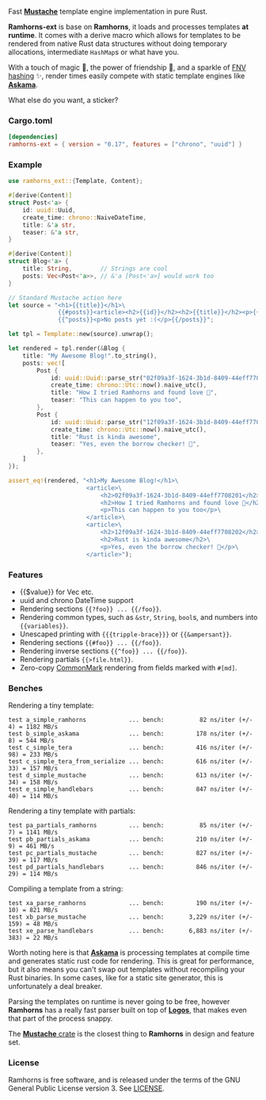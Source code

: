 Fast [**Mustache**](https://mustache.github.io/) template engine implementation
in pure Rust.

**Ramhorns-ext** is base on **Ramhorns**, it loads and processes templates **at runtime**. It comes with a derive macro
which allows for templates to be rendered from native Rust data structures without doing
temporary allocations, intermediate `HashMap`s or what have you.

With a touch of magic 🎩, the power of friendship 🥂, and a sparkle of
[FNV hashing](https://en.wikipedia.org/wiki/Fowler%E2%80%93Noll%E2%80%93Vo_hash_function)
✨, render times easily compete with static template engines like
[**Askama**](https://github.com/djc/askama).

What else do you want, a sticker?

### Cargo.toml

```toml
[dependencies]
ramhorns-ext = { version = "0.17", features = ["chrono", "uuid"] }
```

### Example

```rust
use ramhorns_ext::{Template, Content};

#[derive(Content)]
struct Post<'a> {
    id: uuid::Uuid,
    create_time: chrono::NaiveDateTime,
    title: &'a str,
    teaser: &'a str,
}

#[derive(Content)]
struct Blog<'a> {
    title: String,        // Strings are cool
    posts: Vec<Post<'a>>, // &'a [Post<'a>] would work too
}

// Standard Mustache action here
let source = "<h1>{{title}}</h1>\
              {{#posts}}<article><h2>{{id}}</h2><h2>{{title}}</h2><p>{{teaser}}</p></article>{{/posts}}\
              {{^posts}}<p>No posts yet :(</p>{{/posts}}";

let tpl = Template::new(source).unwrap();

let rendered = tpl.render(&Blog {
    title: "My Awesome Blog!".to_string(),
    posts: vec![
        Post {
            id: uuid::Uuid::parse_str("02f09a3f-1624-3b1d-8409-44eff7708201").unwrap(),
            create_time: chrono::Utc::now().naive_utc(),
            title: "How I tried Ramhorns and found love 💖",
            teaser: "This can happen to you too",
        },
        Post {
            id: uuid::Uuid::parse_str("12f09a3f-1624-3b1d-8409-44eff7708202").unwrap(),
            create_time: chrono::Utc::now().naive_utc(),
            title: "Rust is kinda awesome",
            teaser: "Yes, even the borrow checker! 🦀",
        },
    ]
});

assert_eq!(rendered, "<h1>My Awesome Blog!</h1>\
                      <article>\
                          <h2>02f09a3f-1624-3b1d-8409-44eff7708201</h2>\
                          <h2>How I tried Ramhorns and found love 💖</h2>\
                          <p>This can happen to you too</p>\
                      </article>\
                      <article>\
                          <h2>12f09a3f-1624-3b1d-8409-44eff7708202</h2>\
                          <h2>Rust is kinda awesome</h2>\
                          <p>Yes, even the borrow checker! 🦀</p>\
                      </article>");
```

### Features

+ {{$value}} for Vec<T> etc.
+ uuid and chrono DateTime support
+ Rendering sections `{{?foo}} ... {{/foo}}`.
+ Rendering common types, such as `&str`, `String`, `bool`s, and numbers into `{{variables}}`.
+ Unescaped printing with `{{{tripple-brace}}}` or `{{&ampersant}}`.
+ Rendering sections `{{#foo}} ... {{/foo}}`.
+ Rendering inverse sections `{{^foo}} ... {{/foo}}`.
+ Rendering partials `{{>file.html}}`.
+ Zero-copy [CommonMark](https://commonmark.org/) rendering from fields marked with `#[md]`.

### Benches

Rendering a tiny template:
```
test a_simple_ramhorns            ... bench:          82 ns/iter (+/- 4) = 1182 MB/s
test b_simple_askama              ... bench:         178 ns/iter (+/- 8) = 544 MB/s
test c_simple_tera                ... bench:         416 ns/iter (+/- 98) = 233 MB/s
test c_simple_tera_from_serialize ... bench:         616 ns/iter (+/- 33) = 157 MB/s
test d_simple_mustache            ... bench:         613 ns/iter (+/- 34) = 158 MB/s
test e_simple_handlebars          ... bench:         847 ns/iter (+/- 40) = 114 MB/s
```

Rendering a tiny template with partials:
```
test pa_partials_ramhorns         ... bench:          85 ns/iter (+/- 7) = 1141 MB/s
test pb_partials_askama           ... bench:         210 ns/iter (+/- 9) = 461 MB/s
test pc_partials_mustache         ... bench:         827 ns/iter (+/- 39) = 117 MB/s
test pd_partials_handlebars       ... bench:         846 ns/iter (+/- 29) = 114 MB/s
```

Compiling a template from a string:
```
test xa_parse_ramhorns            ... bench:         190 ns/iter (+/- 10) = 821 MB/s
test xb_parse_mustache            ... bench:       3,229 ns/iter (+/- 159) = 48 MB/s
test xe_parse_handlebars          ... bench:       6,883 ns/iter (+/- 383) = 22 MB/s
```

Worth noting here is that [**Askama**](https://github.com/djc/askama) is processing
templates at compile time and generates static rust code for rendering. This is great
for performance, but it also means you can't swap out templates without recompiling
your Rust binaries. In some cases, like for a static site generator, this is
unfortunately a deal breaker.

Parsing the templates on runtime is never going to be free, however **Ramhorns** has
a really fast parser built on top of [**Logos**](https://github.com/maciejhirsz/logos),
that makes even that part of the process snappy.

The [**Mustache** crate](https://github.com/nickel-org/rust-mustache) is the closest
thing to **Ramhorns** in design and feature set.

### License

Ramhorns is free software, and is released under the terms of the GNU General Public
License version 3. See [LICENSE](LICENSE).
